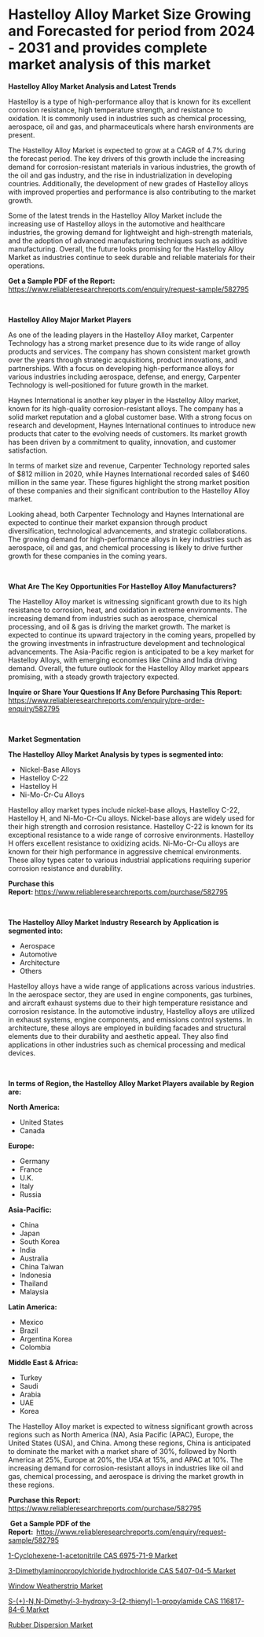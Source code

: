 <p><h1>Hastelloy Alloy Market Size Growing and Forecasted for period from 2024 - 2031 and provides complete market analysis of this market</h1></p><p><strong>Hastelloy Alloy Market Analysis and Latest Trends</strong></p>
<p><p>Hastelloy is a type of high-performance alloy that is known for its excellent corrosion resistance, high temperature strength, and resistance to oxidation. It is commonly used in industries such as chemical processing, aerospace, oil and gas, and pharmaceuticals where harsh environments are present.</p><p>The Hastelloy Alloy Market is expected to grow at a CAGR of 4.7% during the forecast period. The key drivers of this growth include the increasing demand for corrosion-resistant materials in various industries, the growth of the oil and gas industry, and the rise in industrialization in developing countries. Additionally, the development of new grades of Hastelloy alloys with improved properties and performance is also contributing to the market growth.</p><p>Some of the latest trends in the Hastelloy Alloy Market include the increasing use of Hastelloy alloys in the automotive and healthcare industries, the growing demand for lightweight and high-strength materials, and the adoption of advanced manufacturing techniques such as additive manufacturing. Overall, the future looks promising for the Hastelloy Alloy Market as industries continue to seek durable and reliable materials for their operations.</p></p>
<p><strong>Get a Sample PDF of the Report:&nbsp;</strong> <a href="https://www.reliableresearchreports.com/enquiry/request-sample/582795">https://www.reliableresearchreports.com/enquiry/request-sample/582795</a></p>
<p>&nbsp;</p>
<p><strong>Hastelloy Alloy Major Market Players</strong></p>
<p><p>As one of the leading players in the Hastelloy Alloy market, Carpenter Technology has a strong market presence due to its wide range of alloy products and services. The company has shown consistent market growth over the years through strategic acquisitions, product innovations, and partnerships. With a focus on developing high-performance alloys for various industries including aerospace, defense, and energy, Carpenter Technology is well-positioned for future growth in the market.</p><p>Haynes International is another key player in the Hastelloy Alloy market, known for its high-quality corrosion-resistant alloys. The company has a solid market reputation and a global customer base. With a strong focus on research and development, Haynes International continues to introduce new products that cater to the evolving needs of customers. Its market growth has been driven by a commitment to quality, innovation, and customer satisfaction.</p><p>In terms of market size and revenue, Carpenter Technology reported sales of $812 million in 2020, while Haynes International recorded sales of $460 million in the same year. These figures highlight the strong market position of these companies and their significant contribution to the Hastelloy Alloy market.</p><p>Looking ahead, both Carpenter Technology and Haynes International are expected to continue their market expansion through product diversification, technological advancements, and strategic collaborations. The growing demand for high-performance alloys in key industries such as aerospace, oil and gas, and chemical processing is likely to drive further growth for these companies in the coming years.</p></p>
<p>&nbsp;</p>
<p><strong>What Are The Key Opportunities For Hastelloy Alloy Manufacturers?</strong></p>
<p><p>The Hastelloy Alloy market is witnessing significant growth due to its high resistance to corrosion, heat, and oxidation in extreme environments. The increasing demand from industries such as aerospace, chemical processing, and oil & gas is driving the market growth. The market is expected to continue its upward trajectory in the coming years, propelled by the growing investments in infrastructure development and technological advancements. The Asia-Pacific region is anticipated to be a key market for Hastelloy Alloys, with emerging economies like China and India driving demand. Overall, the future outlook for the Hastelloy Alloy market appears promising, with a steady growth trajectory expected.</p></p>
<p><strong>Inquire or Share Your Questions If Any Before Purchasing This Report:</strong> <a href="https://www.reliableresearchreports.com/enquiry/pre-order-enquiry/582795">https://www.reliableresearchreports.com/enquiry/pre-order-enquiry/582795</a></p>
<p>&nbsp;</p>
<p><strong>Market Segmentation</strong></p>
<p><strong>The Hastelloy Alloy Market Analysis by types is segmented into:</strong></p>
<p><ul><li>Nickel-Base Alloys</li><li>Hastelloy C-22</li><li>Hastelloy H</li><li>Ni-Mo-Cr-Cu Alloys</li></ul></p>
<p><p>Hastelloy alloy market types include nickel-base alloys, Hastelloy C-22, Hastelloy H, and Ni-Mo-Cr-Cu alloys. Nickel-base alloys are widely used for their high strength and corrosion resistance. Hastelloy C-22 is known for its exceptional resistance to a wide range of corrosive environments. Hastelloy H offers excellent resistance to oxidizing acids. Ni-Mo-Cr-Cu alloys are known for their high performance in aggressive chemical environments. These alloy types cater to various industrial applications requiring superior corrosion resistance and durability.</p></p>
<p><strong>Purchase this Report:&nbsp;</strong><a href="https://www.reliableresearchreports.com/purchase/582795">https://www.reliableresearchreports.com/purchase/582795</a></p>
<p>&nbsp;</p>
<p><strong>The Hastelloy Alloy Market Industry Research by Application is segmented into:</strong></p>
<p><ul><li>Aerospace</li><li>Automotive</li><li>Architecture</li><li>Others</li></ul></p>
<p><p>Hastelloy alloys have a wide range of applications across various industries. In the aerospace sector, they are used in engine components, gas turbines, and aircraft exhaust systems due to their high temperature resistance and corrosion resistance. In the automotive industry, Hastelloy alloys are utilized in exhaust systems, engine components, and emissions control systems. In architecture, these alloys are employed in building facades and structural elements due to their durability and aesthetic appeal. They also find applications in other industries such as chemical processing and medical devices.</p></p>
<p>&nbsp;</p>
<p><strong>In terms of Region, the Hastelloy Alloy Market Players available by Region are:</strong></p>
<p>
    <p> <strong> North America: </strong>
        <ul>
            <li>United States</li>
            <li>Canada</li>
        </ul>
        </p> 
    <p> <strong> Europe: </strong>
        <ul>
            <li>Germany</li>
            <li>France</li>
            <li>U.K.</li>
            <li>Italy</li>
            <li>Russia</li>
        </ul>
        </p> 
    <p> <strong> Asia-Pacific: </strong>
        <ul>
            <li>China</li>
            <li>Japan</li>
            <li>South Korea</li>
            <li>India</li>
            <li>Australia</li>
            <li>China Taiwan</li>
            <li>Indonesia</li>
            <li>Thailand</li>
            <li>Malaysia</li>
        </ul>
        </p> 
    <p> <strong> Latin America: </strong>
        <ul>
            <li>Mexico</li>
            <li>Brazil</li>
            <li>Argentina Korea</li>
            <li>Colombia</li>
        </ul>
        </p> 
    <p> <strong> Middle East & Africa: </strong>
        <ul>
            <li>Turkey</li>
            <li>Saudi</li>
            <li>Arabia</li>
            <li>UAE</li>
            <li>Korea</li>
        </ul>
    </p>
    </p>
<p><p>The Hastelloy Alloy market is expected to witness significant growth across regions such as North America (NA), Asia Pacific (APAC), Europe, the United States (USA), and China. Among these regions, China is anticipated to dominate the market with a market share of 30%, followed by North America at 25%, Europe at 20%, the USA at 15%, and APAC at 10%. The increasing demand for corrosion-resistant alloys in industries like oil and gas, chemical processing, and aerospace is driving the market growth in these regions.</p></p>
<p><strong>Purchase this Report: </strong><a href="https://www.reliableresearchreports.com/purchase/582795">https://www.reliableresearchreports.com/purchase/582795</a></p>
<p>&nbsp;<strong>Get a Sample PDF of the Report:&nbsp;&nbsp;</strong><a href="https://www.reliableresearchreports.com/enquiry/request-sample/582795">https://www.reliableresearchreports.com/enquiry/request-sample/582795</a></p>
<p><strong></strong></p>
<p><p><a href="https://github.com/nicoletavirag/Market-Research-Report-List-2/blob/main/1-cyclohexene-1-acetonitrile-cas-6975-71-9-market.md">1-Cyclohexene-1-acetonitrile CAS 6975-71-9 Market</a></p><p><a href="https://github.com/redneck06/Market-Research-Report-List-2/blob/main/3-dimethylaminopropylchloride-hydrochloride-cas-5407-04-5-market.md">3-Dimethylaminopropylchloride hydrochloride CAS 5407-04-5 Market</a></p><p><a href="https://github.com/peachesmcdowel1/Market-Research-Report-List-1/blob/main/window-weatherstrip-market.md">Window Weatherstrip Market</a></p><p><a href="https://github.com/mauripalmi/Market-Research-Report-List-2/blob/main/s-nn-dimethyl-3-hydroxy-3-2-thienyl-1-propylamide-cas-116817-84-6-market.md">S-(+)-N,N-Dimethyl-3-hydroxy-3-(2-thienyl)-1-propylamide CAS 116817-84-6 Market</a></p><p><a href="https://github.com/edytherolanlouisejk1miz0wig/Market-Research-Report-List-1/blob/main/rubber-dispersion-market.md">Rubber Dispersion Market</a></p></p>